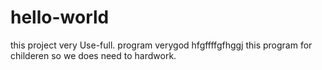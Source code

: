 # hello-world
this project very Use-full.
program verygod
hfgffffgfhggj
this program for childeren so we does need to hardwork.

